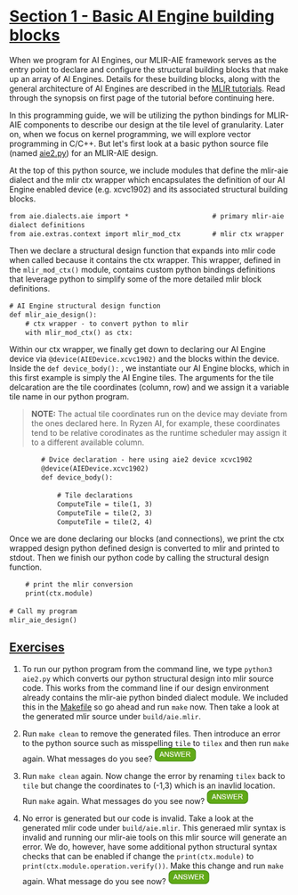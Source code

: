 <!---//===- README.md --------------------------*- Markdown -*-===//
//
// This file is licensed under the Apache License v2.0 with LLVM Exceptions.
// See https://llvm.org/LICENSE.txt for license information.
// SPDX-License-Identifier: Apache-2.0 WITH LLVM-exception
//
// Copyright (C) 2022, Advanced Micro Devices, Inc.
// 
//===----------------------------------------------------------------------===//-->

# <ins>Section 1 - Basic AI Engine building blocks</ins>

When we program for AI Engines, our MLIR-AIE framework serves as the entry point to declare and configure the structural building blocks that make up an array of AI Engines. Details for these building blocks, along with the general architecture of AI Engines are described in the [MLIR tutorials](../../mlir_tutorials). Read through the synopsis on first page of the tutorial before continuing here.

In this programming guide, we will be utilizing the python bindings for MLIR-AIE components to describe our design at the tile level of granularity. Later on, when we focus on kernel programming, we will explore vector programming in C/C++. But let's first look at a basic python source file (named [aie2.py](./aie2.py)) for an MLIR-AIE design.

At the top of this python source, we include modules that define the mlir-aie dialect and the mlir ctx wrapper which encapsulates the definition of our AI Engine enabled device (e.g. xcvc1902) and its associated structural building blocks.

```
from aie.dialects.aie import *                     # primary mlir-aie dialect definitions
from aie.extras.context import mlir_mod_ctx        # mlir ctx wrapper 
```
Then we declare a structural design function that expands into mlir code when called because it contains the ctx wrapper. This wrapper, defined in the `mlir_mod_ctx()` module, contains custom python bindings definitions that leverage python to simplify some of the more detailed mlir block definitions. 
```
# AI Engine structural design function
def mlir_aie_design():
    # ctx wrapper - to convert python to mlir
    with mlir_mod_ctx() as ctx:
```
Within our ctx wrapper, we finally get down to declaring our AI Engine device via `@device(AIEDevice.xcvc1902)` and the blocks within the device. Inside the `def device_body():` , we instantiate our AI Engine blocks, which in this first example is simply the AI Engine tiles. The arguments for the tile delcaration are the tile coordinates (column, row) and we assign it a variable tile name in our python program.

> **NOTE:**  The actual tile coordinates run on the device may deviate from the ones declared here. In Ryzen AI, for example, these coordinates tend to be relative corodinates as the runtime scheduler may assign it to a different available column.

```
        # Dvice declaration - here using aie2 device xcvc1902
        @device(AIEDevice.xcvc1902)
        def device_body():

            # Tile declarations
            ComputeTile = tile(1, 3)
            ComputeTile = tile(2, 3)
            ComputeTile = tile(2, 4)
```
Once we are done declaring our blocks (and connections), we print the ctx wrapped design python defined design is converted to mlir and printed to stdout. Then we finish our python code by calling the structural design function.
```
    # print the mlir conversion
    print(ctx.module)

# Call my program
mlir_aie_design()
```

## <u>Exercises</u>
1. To run our python program from the command line, we type `python3 aie2.py` which converts our python structural design into mlir source code. This works from the command line if our design environment already contains the mlir-aie python binded dialect module. We included this in the [Makefile](./Makefile) so go ahead and run `make` now. Then take a look at the generated mlir source under `build/aie.mlir`.

2. Run `make clean` to remove the generated files. Then introduce an error to the python source such as misspelling `tile` to `tilex` and then run `make` again. What messages do you see? <img src="../../mlir_tutorials/images/answer1.jpg" title="There is python error because tilex is not recognized." height=25>

3. Run `make clean` again. Now change the error by renaming `tilex` back to `tile` but change the coordinates to (-1,3) which is an inavlid location. Run `make` again. What messages do you see now? <img src="../../mlir_tutorials/images/answer1.jpg" title="No error is generated." height=25>

4. No error is generated but our code is invalid. Take a look at the generated mlir code under `build/aie.mlir`. This generaed mlir syntax is invalid and running our mlir-aie tools on this mlir source will generate an error. We do, however, have some additional python structural syntax checks that can be enabled if change the `print(ctx.module)` to `print(ctx.module.operation.verify())`. Make this change and run `make` again. What message do you see now? <img src="../../mlir_tutorials/images/answer1.jpg" title="It now says column value fails to satisfy the constraint because the minimum value is 0" height=25> 

